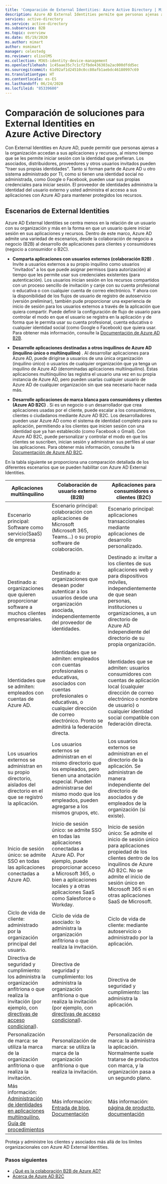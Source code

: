 ```yaml
---
title: 'Comparación de External Identities: Azure Active Directory | Microsoft Docs'
description: Azure AD External Identities permite que personas ajenas a la organización tengan acceso a sus aplicaciones y recursos mediante su propia identidad. Compare soluciones para External Identities, incluida la colaboración B2B de Azure Active Directory y Azure AD B2C.
services: active-directory
ms.service: active-directory
ms.subservice: B2B
ms.topic: overview
ms.date: 05/19/2020
ms.author: mimart
author: msmimart
manager: celestedg
ms.reviewer: elisolMS
ms.collection: M365-identity-device-management
ms.openlocfilehash: 1c45aae35c7c1cf2fbde436303a2ac000dfdd5ec
ms.sourcegitcommit: 61d92af1d24510c0cc80afb1aebdc46180997c69
ms.translationtype: HT
ms.contentlocale: es-ES
ms.lasthandoff: 06/24/2020
ms.locfileid: "85339600"
---
```

# <a name="compare-solutions-for-external-identities-in-azure-active-directory"></a>Comparación de soluciones para External Identities en Azure Active Directory

Con External Identities en Azure AD, puede permitir que personas ajenas a la organización accedan a sus aplicaciones y recursos, al mismo tiempo que se les permite iniciar sesión con la identidad que prefieran. Los asociados, distribuidores, proveedores y otros usuarios invitados pueden "traer sus propias identidades". Tanto si forman parte de Azure AD u otro sistema administrado por TI, como si tienen una identidad social no administrada, como Google o Facebook, pueden usar sus propias credenciales para iniciar sesión. El proveedor de identidades administra la identidad del usuario externo y usted administra el acceso a sus aplicaciones con Azure AD para mantener protegidos los recursos. 

## <a name="external-identities-scenarios"></a>Escenarios de External Identities

Azure AD External Identities se centra menos en la relación de un usuario con su organización y más en la forma en que un usuario quiere iniciar sesión en sus aplicaciones y recursos. Dentro de este marco, Azure AD admite una variedad de escenarios, desde la colaboración de negocio a negocio (B2B) al desarrollo de aplicaciones para clientes y consumidores (negocio a consumidor o B2C).

- **Comparta aplicaciones con usuarios externos (colaboración B2B)** . Invite a usuarios externos a su propio inquilino como usuarios "invitados" a los que puede asignar permisos (para autorización) al tiempo que les permite usar sus credenciales existentes (para autenticación). Los usuarios inician sesión en los recursos compartidos con un proceso sencillo de invitación y canje con su cuenta profesional o educativa o con cualquier cuenta de correo electrónico. Y ahora con la disponibilidad de los flujos de usuario de registro de autoservicio (versión preliminar), también pude proporcionar una experiencia de inicio de sesión para los usuarios externos a través de la aplicación que quiera compartir. Puede definir la configuración de flujo de usuario para controlar el modo en que el usuario se registra en la aplicación y de forma que le permita usar su cuenta profesional, cuenta educativa o cualquier identidad social (como Google o Facebook) que quiera usar.  Para obtener más información, consulte la [Documentación de Azure AD B2B](index.yml).

- **Desarrolle aplicaciones destinadas a otros inquilinos de Azure AD (inquilino único o multiinquilino)** . Al desarrollar aplicaciones para Azure AD, puede dirigirse a usuarios de una única organización (inquilino único) o usuarios de cualquier organización que ya tenga un inquilino de Azure AD (denominadas aplicaciones multiinquilino). Estas aplicaciones multiinquilino las registra el usuario una vez en su propia instancia de Azure AD, pero pueden usarlas cualquier usuario de Azure AD de cualquier organización sin que sea necesario hacer nada más.

- **Desarrolle aplicaciones de marca blanca para consumidores y clientes (Azure AD B2C)** . Si es un negocio o un desarrollador que crea aplicaciones usadas por el cliente, puede escalar a los consumidores, clientes o ciudadanos mediante Azure AD B2C. Los desarrolladores pueden usar Azure AD como el sistema de identidad completo para su aplicación, permitiendo a los clientes que inicien sesión con una identidad que ya han establecido (como Facebook o Gmail). Con Azure AD B2C, puede personalizar y controlar el modo en que los clientes se suscriben, inician sesión y administran sus perfiles al usar las aplicaciones. Para obtener más información, consulte la [Documentación de Azure AD B2C](https://docs.microsoft.com/azure/active-directory-b2c/).

En la tabla siguiente se proporciona una comparación detallada de los diferentes escenarios que se pueden habilitar con Azure AD External Identities.

| Aplicaciones multiinquilino  | Colaboración de usuario externo (B2B) | Aplicaciones para consumidores o clientes (B2C)  |
| ---- | --- | --- |
| Escenario principal: Software como servicio(SaaS) de empresa | Escenario principal: colaboración con aplicaciones de Microsoft (Microsoft 365, Teams...) o su propio software de colaboración.  | Escenario principal: aplicaciones transaccionales mediante aplicaciones de desarrollo personalizado.   |
| Destinado a: organizaciones que quieren proporcionar software a muchos clientes empresariales.    | Destinado a: organizaciones que desean poder autenticar a los usuarios desde una organización asociada, independientemente del proveedor de identidades.    | Destinado a: invitar a los clientes de sus aplicaciones web y para dispositivos móviles, independientemente de que sean personas, instituciones u organizaciones, a un directorio de Azure AD independiente del directorio de su propia organización. |
| Identidades que se admiten: empleados con cuentas de Azure AD. | Identidades que se admiten: empleados con cuentas profesionales o educativas, asociados con cuentas profesionales o educativas, o cualquier dirección de correo electrónico. Pronto se admitirá la federación directa.      | Identidades que se admiten: usuarios consumidores con cuentas de aplicación local (cualquier dirección de correo electrónico o nombre de usuario) o cualquier identidad social compatible con federación directa.       |
| Los usuarios externos se administran en su propio directorio, aislados del directorio en el que se registró la aplicación.    | Los usuarios externos se administran en el mismo directorio que los empleados, pero tienen una anotación especial. Pueden administrarse del mismo modo que los empleados, pueden agregarse a los mismos grupos, etc.    | Los usuarios externos se administran en el directorio de la aplicación. Se administran de manera independiente del directorio de asociados y de empleados de la organización (si existe).  |
| Inicio de sesión único: se admite SSO en todas las aplicaciones conectadas a Azure AD.          | Inicio de sesión único: se admite SSO en todas las aplicaciones conectadas a Azure AD. Por ejemplo, puede proporcionar acceso a Microsoft 365, o bien a aplicaciones locales y a otras aplicaciones SaaS como Salesforce o Workday.    | Inicio de sesión único: Se admite el inicio de sesión único para aplicaciones propiedad de los clientes dentro de los inquilinos de Azure AD B2C. No se admite el inicio de sesión único en Microsoft 365 ni en otras aplicaciones SaaS de Microsoft.    |
| Ciclo de vida de cliente: administrado por la organización principal del usuario.      | Ciclo de vida de asociado: lo administra la organización anfitriona o que realiza la invitación.    | Ciclo de vida de cliente: mediante autoservicio o administrado por la aplicación.      |
| Directiva de seguridad y cumplimiento: los administra la organización anfitriona o que realiza la invitación (por ejemplo, con [directivas de acceso condicional](https://docs.microsoft.com/azure/active-directory/b2b/conditional-access)).           | Directiva de seguridad y cumplimiento: los administra la organización anfitriona o que realiza la invitación (por ejemplo, con [directivas de acceso condicional](https://docs.microsoft.com/azure/active-directory/b2b/conditional-access)). | Directiva de seguridad y cumplimiento: las administra la aplicación.        |
| Personalización de marca: se utiliza la marca de la organización anfitriona o que realiza la invitación.   | Personalización de marca: se utiliza la marca de la organización anfitriona o que realiza la invitación.    | Personalización de marca: la administra la aplicación. Normalmente suele tratarse de productos con marca, y la organización pasa a un segundo plano.   |
| Más información: [Administración de identidades en aplicaciones multiinquilino](https://docs.microsoft.com/azure/architecture/multitenant-identity/), [Guía de procedimientos](https://docs.microsoft.com/azure/active-directory/develop/howto-convert-app-to-be-multi-tenant) | Más información: [Entrada de blog](https://blogs.technet.microsoft.com/enterprisemobility/2017/02/01/azure-ad-b2b-new-updates-make-cross-business-collab-easy/), [Documentación](what-is-b2b.md)                   | Más información: [página de producto](https://azure.microsoft.com/services/active-directory-b2c/), [documentación](https://docs.microsoft.com/azure/active-directory-b2c/)       |

Proteja y administre los clientes y asociados más allá de los límites organizacionales con Azure AD External Identities.

### <a name="next-steps"></a>Pasos siguientes

- [¿Qué es la colaboración B2B de Azure AD?](what-is-b2b.md)
- [Acerca de Azure AD B2C](https://docs.microsoft.com/azure/active-directory-b2c/overview)
